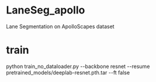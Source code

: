 # LaneSeg_apollo
Lane Segmentation on ApolloScapes dataset


# train

python train_no_dataloader.py --backbone resnet --resume pretrained_models/deeplab-resnet.pth.tar --ft false